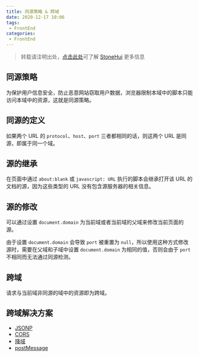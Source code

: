 ```yaml
---
title: 同源策略 & 跨域
date: 2020-12-17 10:06
tags:
 - FrontEnd
categories:
 - FrontEnd
---
```


> 转载请注明出处，[点击此处](https://shichaohui.github.io/)可了解 [StoneHui](https://shichaohui.github.io/) 更多信息

## 同源策略

为保护用户信息安全，防止恶意网站窃取用户数据，浏览器限制本域中的脚本只能访问本域中的资源，这就是同源策略。

## 同源的定义

如果两个 URL 的 `protocol`、`host`、`port` 三者都相同的话，则这两个 URL 是同源，即属于同一个域。

## 源的继承

在页面中通过 `about:blank` 或 `javascript: URL` 执行的脚本会继承打开该 URL 的文档的源，因为这些类型的 URL 没有包含源服务器的相关信息。

## 源的修改

可以通过设置 `document.domain` 为当前域或者当前域的父域来修改当前页面的源。

由于设置 `document.domain` 会导致 `port` 被重置为 `null`，所以使用这种方式修改源时，需要在父域和子域中设置 `document.domain` 为相同的值，否则会由于 `port` 不相同而无法通过同源检测。

## 跨域

请求与当前域非同源的域中的资源即为跨域。

## 跨域解决方案

* [JSONP](https://blog.csdn.net/u014165119/article/details/111311112)
* [CORS](https://blog.csdn.net/u014165119/article/details/111529729)
* [降域](https://blog.csdn.net/u014165119/article/details/111656559)
* [postMessage](https://blog.csdn.net/u014165119/article/details/111656559)
